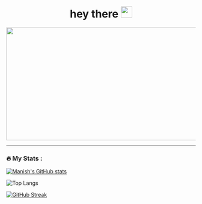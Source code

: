 
<h1 align="center">
  hey there
  <img src="https://media.giphy.com/media/hvRJCLFzcasrR4ia7z/giphy.gif" width="30px"/>
</h1>


<div align="center">
  <img src="https://media.giphy.com/media/fwbZnTftCXVocKzfxR/giphy.gif" width="600" height="300"/>
</div>


---

### :fire: My Stats :

[![Manish's GitHub stats](https://github-readme-stats.vercel.app/api?username=manish-xyz)](https://github.com/anuraghazra/github-readme-stats)

![Top Langs](https://github-readme-stats.vercel.app/api/top-langs/?username=manish-xyz&theme=tokyonight)

[![GitHub Streak](https://github-readme-streak-stats.herokuapp.com/?user=manish-xyz)](https://git.io/streak-stats)
